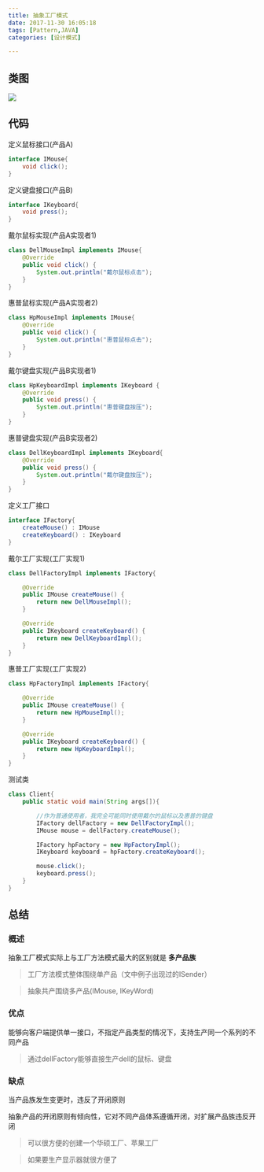 ```yaml
---
title: 抽象工厂模式
date: 2017-11-30 16:05:18
tags: [Pattern,JAVA]
categories: [设计模式]

---
```


## 类图

![](https://ws3.sinaimg.cn/large/006tKfTcgy1fm06wdz2d0j30mo09mmym.jpg)

## 代码

定义鼠标接口(产品A)

```java
interface IMouse{
    void click();
}
```

定义键盘接口(产品B)

```java
interface IKeyboard{
    void press();
}
```

戴尔鼠标实现(产品A实现者1)

```java
class DellMouseImpl implements IMouse{
    @Override
    public void click() {
        System.out.println("戴尔鼠标点击");
    }
}
```

惠普鼠标实现(产品A实现者2)

```java
class HpMouseImpl implements IMouse{
    @Override
    public void click() {
        System.out.println("惠普鼠标点击");
    }
}
```

戴尔键盘实现(产品B实现者1)

```java
class HpKeyboardImpl implements IKeyboard {
    @Override
    public void press() {
        System.out.println("惠普键盘按压");
    }
}
```

惠普键盘实现(产品B实现者2)

```java
class DellKeyboardImpl implements IKeyboard{
    @Override
    public void press() {
        System.out.println("戴尔键盘按压");
    }
}
```

定义工厂接口

```java
interface IFactory{
    createMouse() : IMouse
    createKeyboard() : IKeyboard
}
```

戴尔工厂实现(工厂实现1)

```java
class DellFactoryImpl implements IFactory{

    @Override
    public IMouse createMouse() {
        return new DellMouseImpl();
    }

    @Override
    public IKeyboard createKeyboard() {
        return new DellKeyboardImpl();
    }
}
```

惠普工厂实现(工厂实现2)

```java
class HpFactoryImpl implements IFactory{

    @Override
    public IMouse createMouse() {
        return new HpMouseImpl();
    }

    @Override
    public IKeyboard createKeyboard() {
        return new HpKeyboardImpl();
    }
}
```

测试类

```java
class Client{
    public static void main(String args[]){

        //作为普通使用者，我完全可能同时使用戴尔的鼠标以及惠普的键盘
        IFactory dellFactory = new DellFactoryImpl();
        IMouse mouse = dellFactory.createMouse();

        IFactory hpFactory = new HpFactoryImpl();
        IKeyboard keyboard = hpFactory.createKeyboard();

        mouse.click();
        keyboard.press();
    }
}
```

## 总结

### 概述

抽象工厂模式实际上与工厂方法模式最大的区别就是 **多产品族**

> 工厂方法模式整体围绕单产品（文中例子出现过的ISender）

> 抽象共产围绕多产品(IMouse, IKeyWord)

### 优点

能够向客户端提供单一接口，不指定产品类型的情况下，支持生产同一个系列的不同产品

> 通过dellFactory能够直接生产dell的鼠标、键盘

### 缺点

当产品族发生变更时，违反了开闭原则

抽象产品的开闭原则有倾向性，它对不同产品体系遵循开闭，对扩展产品族违反开闭

> 可以很方便的创建一个华硕工厂、苹果工厂

> 如果要生产显示器就很方便了